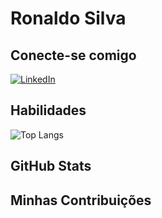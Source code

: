 # Ronaldo Silva

## Conecte-se comigo
[![LinkedIn](https://img.shields.io/badge/LinkedIn-0077B5?style=for-the-badge&logo=linkedin&logoColor=white)](https://www.linkedin.com/in/SEUUSERNAME/)

## Habilidades
![Top Langs](https://github-readme-stats-git-masterrstaa-rickstaa.vercel.app/api/top-langs/?username=https://www.linkedin.com/in/ronaldomarkhels/E&layout=compact&bg_color=000&border_color=30A3DC&title_color=E94D5F&text_color=FFF)

## GitHub Stats

## Minhas Contribuições


